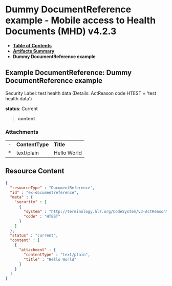 # Dummy DocumentReference example - Mobile access to Health Documents (MHD) v4.2.3

* [**Table of Contents**](toc.md)
* [**Artifacts Summary**](artifacts.md)
* **Dummy DocumentReference example**

## Example DocumentReference: Dummy DocumentReference example

Security Label: test health data (Details: ActReason code HTEST = 'test health data')

**status**: Current

> **content**

### Attachments

| | | |
| :--- | :--- | :--- |
| - | **ContentType** | **Title** |
| * | text/plain | Hello World |




## Resource Content

```json
{
  "resourceType" : "DocumentReference",
  "id" : "ex-documentreference",
  "meta" : {
    "security" : [
      {
        "system" : "http://terminology.hl7.org/CodeSystem/v3-ActReason",
        "code" : "HTEST"
      }
    ]
  },
  "status" : "current",
  "content" : [
    {
      "attachment" : {
        "contentType" : "text/plain",
        "title" : "Hello World"
      }
    }
  ]
}

```
